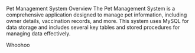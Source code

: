 Pet Management System
Overview
The Pet Management System is a comprehensive application designed to manage pet information, including owner details, vaccination records, and more. This system uses MySQL for data storage and includes several key tables and stored procedures for managing data effectively.

Whoohoo
